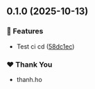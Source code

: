 ## 0.1.0 (2025-10-13)

### 🚀 Features

- Test ci cd ([58dc1ec](https://github.com/minthanhh/Noxera/commit/58dc1ec))

### ❤️ Thank You

- thanh.ho